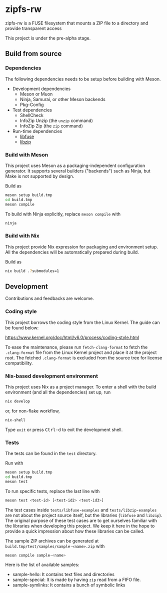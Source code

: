 # zipfs-rw

zipfs-rw is a FUSE filesystem that mounts a ZIP file to a directory and provide transparent access

This project is under the pre-alpha stage.

## Build from source

### Dependencies

The following dependencies needs to be setup before building with Meson.

*   Development dependencies
    *   Meson or Muon
    *   Ninja, Samurai, or other Meson backends
    *   Pkg-Config
*   Test dependencies
    *   ShellCheck
    *   InfoZip Unzip (the `unzip` command)
    *   InfoZip Zip (the `zip` command)
*   Run-time dependencies
    *   [libfuse](https://github.com/libfuse/libfuse)
    *   [libzip](https://github.com/nih-at/libzip)

### Build with Meson

This project uses Meson as a packaging-independent configuration generator.
It supports several builders ("backends") such as Ninja, but Make is not supported by design.

Build as

```sh
meson setup build.tmp
cd build.tmp
meson compile
```

To build with Ninja explicitly, replace `meson compile` with

```sh
ninja
```

### Build with Nix

This project provide Nix expression for packaging and environment setup.
All the dependencies will be automatically prepared during build.

Build as

```sh
nix build .?submodules=1
```

## Development

Contributions and feedbacks are welcome.

### Coding style

This project borrows the coding style from the Linux Kernel. The guide can be found below:

https://www.kernel.org/doc/html/v6.0/process/coding-style.html

To ease the maintenance, please run `fetch-clang-format` to fetch the `.clang-format` file from the Linux Kernel project and place it at the project root.
The fetched `.clang-format` is excluded from the source tree for license compatibility.

### Nix-based development environment

This project uses Nix as a project manager.
To enter a shell with the build environment (and all the dependencies) set up, run

```sh
nix develop
```

or, for non-flake workflow,

```sh
nix-shell
```

Type `exit` or press <kbd>Ctrl-d</kbd> to exit the development shell.

### Tests

The tests can be found in the `test` directory.

Run with

```sh
meson setup build.tmp
cd build.tmp
meson test
```

To run specific tests, replace the last line with

```sh
meson test <test-id> [<test-id2> <test-id3>]
```

The test cases inside `tests/libfuse-examples` and `tests/libzip-examples` are not about the project source itself, but the libraries (`libfuse` and `libzip`).
The original purpose of these test cases are to get ourselves familiar with the libraries when developing this project.
We keep it here in the hope to provide a quick impression about how these libraries can be called.

The sample ZIP archives can be generated at `build.tmp/test/samples/sample-<name>.zip` with

```sh
meson compile sample-<name>
```

Here is the list of available samples:
*   sample-hello: It contains text files and directories
*   sample-special: It is made by having `zip` read from a FIFO file.
*   sample-symlinks: It contains a bunch of symbolic links
